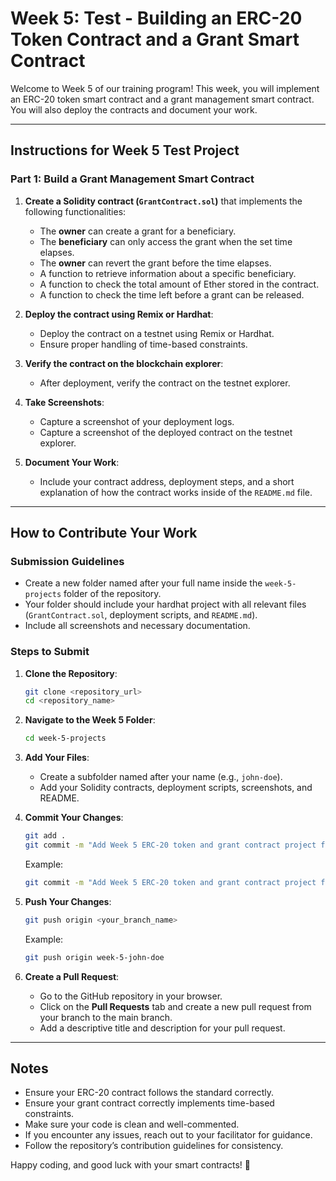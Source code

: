 # Week 5: Test - Building an ERC-20 Token Contract and a Grant Smart Contract

Welcome to Week 5 of our training program! This week, you will implement an ERC-20 token smart contract and a grant management smart contract. You will also deploy the contracts and document your work.

---

## Instructions for Week 5 Test Project

### Part 1: Build a Grant Management Smart Contract

1. **Create a Solidity contract (`GrantContract.sol`)** that implements the following functionalities:
   - The **owner** can create a grant for a beneficiary.
   - The **beneficiary** can only access the grant when the set time elapses.
   - The **owner** can revert the grant before the time elapses.
   - A function to retrieve information about a specific beneficiary.
   - A function to check the total amount of Ether stored in the contract.
   - A function to check the time left before a grant can be released.

2. **Deploy the contract using Remix or Hardhat**:
   - Deploy the contract on a testnet using Remix or Hardhat.
   - Ensure proper handling of time-based constraints.

3. **Verify the contract on the blockchain explorer**:
   - After deployment, verify the contract on the testnet explorer.

4. **Take Screenshots**:
   - Capture a screenshot of your deployment logs.
   - Capture a screenshot of the deployed contract on the testnet explorer.

5. **Document Your Work**:
   - Include your contract address, deployment steps, and a short explanation of how the contract works inside of the `README.md` file.

---

## How to Contribute Your Work

### Submission Guidelines
- Create a new folder named after your full name inside the `week-5-projects` folder of the repository.
- Your folder should include your hardhat project with all relevant files (`GrantContract.sol`, deployment scripts, and `README.md`).
- Include all screenshots and necessary documentation.

### Steps to Submit

1. **Clone the Repository**:
   ```bash
   git clone <repository_url>
   cd <repository_name>
   ```

2. **Navigate to the Week 5 Folder**:
   ```bash
   cd week-5-projects
   ```

3. **Add Your Files**:
   - Create a subfolder named after your name (e.g., `john-doe`).
   - Add your Solidity contracts, deployment scripts, screenshots, and README.

4. **Commit Your Changes**:
   ```bash
   git add .
   git commit -m "Add Week 5 ERC-20 token and grant contract project for <your_name>"
   ```
   Example:
   ```bash
   git commit -m "Add Week 5 ERC-20 token and grant contract project for John Doe"
   ```

5. **Push Your Changes**:
   ```bash
   git push origin <your_branch_name>
   ```
   Example:
   ```bash
   git push origin week-5-john-doe
   ```

6. **Create a Pull Request**:
   - Go to the GitHub repository in your browser.
   - Click on the **Pull Requests** tab and create a new pull request from your branch to the main branch.
   - Add a descriptive title and description for your pull request.

---

## Notes
- Ensure your ERC-20 contract follows the standard correctly.
- Ensure your grant contract correctly implements time-based constraints.
- Make sure your code is clean and well-commented.
- If you encounter any issues, reach out to your facilitator for guidance.
- Follow the repository’s contribution guidelines for consistency.

Happy coding, and good luck with your smart contracts! 🚀
